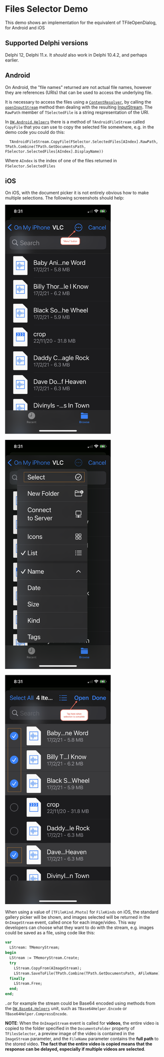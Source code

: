 # Files Selector Demo

This demo shows an implementation for the equivalent of TFileOpenDialog, for Android and iOS

## Supported Delphi versions

Delphi 12, Delphi 11.x. It _should_ also work in Delphi 10.4.2, and perhaps earlier.

## Android

On Android, the "file names" returned are not actual file names, however they are references (URIs) that can be used to access the underlying file.

It is necessary to access the files using a [`ContentResolver`](https://developer.android.com/reference/android/content/ContentResolver), by calling the [`openInputStream`](https://developer.android.com/reference/android/content/ContentResolver#openInputStream(android.net.Uri)) method then dealing with the resulting [InputStream](https://developer.android.com/reference/java/io/InputStream). The `RawPath` member of `TSelectedFile` is a string respresentation of the URI.

In [`DW.Android.Helpers`](https://github.com/DelphiWorlds/Kastri/blob/master/Core/DW.Android.Helpers.pas) there is a method of `TAndroidFileStream` called `CopyFile` that you can use to copy the selected file somewhere, e.g. in the demo code you could do this:

```
  TAndroidFileStream.CopyFile(FSelector.SelectedFiles[AIndex].RawPath, TPath.Combine(TPath.GetDocumentsPath, FSelector.SelectedFiles[AIndex].DisplayName))
```

Where `AIndex` is the index of one of the files returned in `FSelector.SelectedFiles`

## iOS

On iOS, with the document picker it is not entirely obvious how to make multiple selections. The following screenshots should help:

<img src="./Screenshots/PickeriOSMenuButton.png" alt="Menu Button" height="750">
<br/>
<br/>
<img src="./Screenshots/PickeriOSMenuSelect.png" alt="Menu Select" height="750">
<br/>
<br/>
<img src="./Screenshots/PickeriOSSelectOpen.png" alt="Select Open" height="750">
<br/>

When using a value of `[TFileKind.Photo]` for `FileKinds` on iOS, the standard gallery picker will be shown, and images selected will be returned in the `OnImageStream` event, called once for each image/video. This way developers can choose what they want to do with the stream, e.g. images could be saved as a file, using code like this:

```Pascal
var
  LStream: TMemoryStream;
begin
  LStream := TMemoryStream.Create;
  try
    LStream.CopyFrom(AImageStream);
    LStream.SaveToFile(TPath.Combine(TPath.GetDocumentsPath, AFileName));
  finally
    LStream.Free;
  end;
end;
```

..or for example the stream could be Base64 encoded using methods from the [`DW.Base64.Helpers`](https://github.com/DelphiWorlds/Kastri/blob/master/Core/DW.Base64.Helpers.pas) unit, such as `TBase64Helper.Encode` or `TBase64Helper.CompressEncode`.

**NOTE**: When the `OnImageStream` event is called for **videos**, the entire video is copied to the folder specified in the `DocumentsFolder` property of `TFilesSelector`, a preview image of the video is contained in the `ImageStream` parameter, and the `FileName` parameter contains the **full path** to the stored video. **The fact that the entire video is copied means that the response can be delayed, especially if multiple videos are selected**.